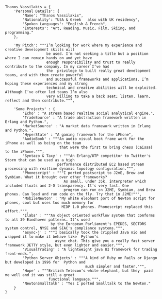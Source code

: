     Thanos_Vassilakis = {
        'Personal Details': {
            'Name': "Thanos Vassilakis",
            'Nationality': "USA & Greek   also with UK residency",
            'Spoken Languages': "English & French",
            'Interests': "Art, Reading, Music, Film, Skiing, and programming."
        },
  
        'My Pitch': """I’m looking for work where my experience and creative development skills will
                       be used. I’m not seeking a title but a position where I can remain hands on and yet have
                       enough responsibility and trust to really contribute to the company. In my career I’ve had
                       the  privilege to built really great development teams, and with them create powerful
                       and successful frameworks and applications. I’m hoping these experiences and my strong
                       technical and creative abilities will be exploited. Although I’ve often led teams I’m also
                       very willing to take a back seat; listen, learn, reflect and then contribute.""",
      
        'Some Projects' : {
            'Echo' : "A stream based realtime social analytical engine.",
            'TradeSource' : "A trade abstraction framework written in Erlang and Python.",
            'MarketSource' : "A market data framework written in Erlang and Python.",
            'HyperState' : "A gaming framework for the iPhone",
            'AudioBook' : """An audio visual book frame work for the iPhone as well as being on the team
                             that were the first to bring chess (Caissa) to the iPhone.""",
            'Syntazo & Taxy' : """An Erlang/OTP competitor to Twitter's Storm that can be used as a high
                            performance distributed EC2 based stream processing with realtime dynamic topology configuration.""",
            'Phonescript' : """I ported postscript to J2mE, Brew and Symbian. What it brought over other frameworks?
                               As small, under 35k, interpreter which included floats and 2-D transparency. It’s very fast. One
                               program can run on J2ME, Symbian, and Brew phones. Can load and run code on the fly. Try that in J2ME!""",
            'MobileNewton' : "My white elephant port of Newton script for phones, cool but uses too much memory for
                              MIDP 1.0 phones. Phonescript replaced this effort.""",
            'Ilabs' : """An object oriented workflow system that conforms to all 39 Eindhoven patterns. It’s used
                         by the European Parliament's EPEDES, SECTORS system control, NYSE and SIAC's compliance systems.""",
            'async-j' : """I basically took the crippled Java nio and wrapped it to make it behave like  Python’s
                           async chat. This give you a really fast server framework JETTY style, but even lighter and easier.""",
            'VisualTrading' : "A lightweight java UI framework for trading front-ends.",
            'Python Server Objects' : """A kind of Ruby on Rails or Django but developed in 1996 for  Python and
                                         much simpler and faster.""",
            'Hope' : """British Telecom’s white elephant, but they  paid me well and it was still a great
                        functional language.""",
            'NewtonSmalltalk' : "Yes I ported Smalltalk to the Newton."
        }
    }
  
  
  
